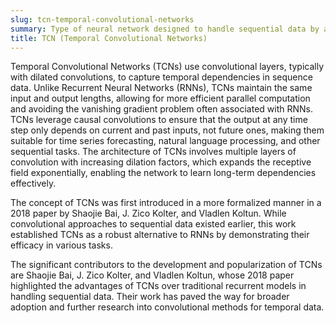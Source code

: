 ```yaml
---
slug: tcn-temporal-convolutional-networks
summary: Type of neural network designed to handle sequential data by applying convolutional operations over time.
title: TCN (Temporal Convolutional Networks)
---
```


Temporal Convolutional Networks (TCNs) use convolutional layers, typically with dilated convolutions, to capture temporal dependencies in sequence data. Unlike Recurrent Neural Networks (RNNs), TCNs maintain the same input and output lengths, allowing for more efficient parallel computation and avoiding the vanishing gradient problem often associated with RNNs. TCNs leverage causal convolutions to ensure that the output at any time step only depends on current and past inputs, not future ones, making them suitable for time series forecasting, natural language processing, and other sequential tasks. The architecture of TCNs involves multiple layers of convolution with increasing dilation factors, which expands the receptive field exponentially, enabling the network to learn long-term dependencies effectively.

The concept of TCNs was first introduced in a more formalized manner in a 2018 paper by Shaojie Bai, J. Zico Kolter, and Vladlen Koltun. While convolutional approaches to sequential data existed earlier, this work established TCNs as a robust alternative to RNNs by demonstrating their efficacy in various tasks.

The significant contributors to the development and popularization of TCNs are Shaojie Bai, J. Zico Kolter, and Vladlen Koltun, whose 2018 paper highlighted the advantages of TCNs over traditional recurrent models in handling sequential data. Their work has paved the way for broader adoption and further research into convolutional methods for temporal data.